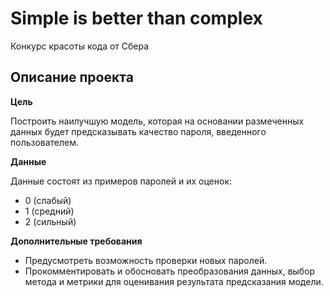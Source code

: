 # Simple is better than complex

Конкурс красоты кода от Сбера

## Описание проекта

**Цель**

Построить наилучшую модель, которая на основании размеченных данных будет предсказывать качество пароля, введенного пользователем.

**Данные**

Данные состоят из примеров паролей и их оценок:
- 0 (слабый)
- 1 (средний)
- 2 (сильный)

**Дополнительные требования**

- Предусмотреть возможность проверки новых паролей.
- Прокомментировать и обосновать преобразования данных, выбор метода и метрики для оценивания результата предсказания модели.
